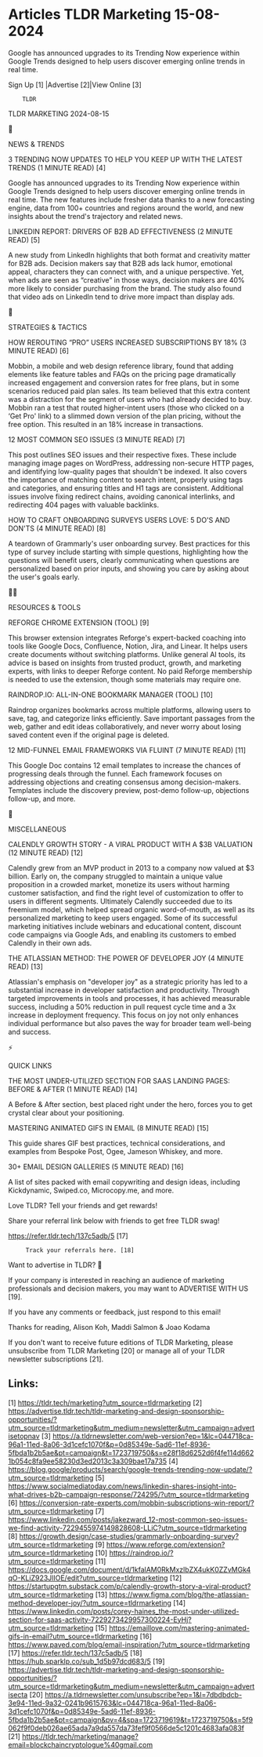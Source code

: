 # Articles TLDR Marketing 15-08-2024

Google has announced upgrades to its Trending Now experience within
Google Trends designed to help users discover emerging online trends
in real time.  

 Sign Up [1] |Advertise [2]|View Online [3] 

		TLDR 

TLDR MARKETING 2024-08-15

📱 

NEWS & TRENDS

 3 TRENDING NOW UPDATES TO HELP YOU KEEP UP WITH THE LATEST TRENDS (1
MINUTE READ) [4] 

 Google has announced upgrades to its Trending Now experience within
Google Trends designed to help users discover emerging online trends
in real time. The new features include fresher data thanks to a new
forecasting engine, data from 100+ countries and regions around the
world, and new insights about the trend's trajectory and related news.


 LINKEDIN REPORT: DRIVERS OF B2B AD EFFECTIVENESS (2 MINUTE READ) [5] 

 A new study from LinkedIn highlights that both format and creativity
matter for B2B ads. Decision makers say that B2B ads lack humor,
emotional appeal, characters they can connect with, and a unique
perspective. Yet, when ads are seen as “creative” in those ways,
decision makers are 40% more likely to consider purchasing from the
brand. The study also found that video ads on LinkedIn tend to drive
more impact than display ads. 

🚀 

STRATEGIES & TACTICS

 HOW REROUTING “PRO” USERS INCREASED SUBSCRIPTIONS BY 18% (3
MINUTE READ) [6] 

 Mobbin, a mobile and web design reference library, found that adding
elements like feature tables and FAQs on the pricing page dramatically
increased engagement and conversion rates for free plans, but in some
scenarios reduced paid plan sales. Its team believed that this extra
content was a distraction for the segment of users who had already
decided to buy. Mobbin ran a test that routed higher-intent users
(those who clicked on a ‘Get Pro' link) to a slimmed down version of
the plan pricing, without the free option. This resulted in an 18%
increase in transactions. 

 12 MOST COMMON SEO ISSUES (3 MINUTE READ) [7] 

 This post outlines SEO issues and their respective fixes. These
include managing image pages on WordPress, addressing non-secure HTTP
pages, and identifying low-quality pages that shouldn't be indexed. It
also covers the importance of matching content to search intent,
properly using tags and categories, and ensuring titles and H1 tags
are consistent. Additional issues involve fixing redirect chains,
avoiding canonical interlinks, and redirecting 404 pages with valuable
backlinks. 

 HOW TO CRAFT ONBOARDING SURVEYS USERS LOVE: 5 DO'S AND DON'TS (4
MINUTE READ) [8] 

 A teardown of Grammarly's user onboarding survey. Best practices for
this type of survey include starting with simple questions,
highlighting how the questions will benefit users, clearly
communicating when questions are personalized based on prior inputs,
and showing you care by asking about the user's goals early. 

🧑‍💻 

RESOURCES & TOOLS

 REFORGE CHROME EXTENSION (TOOL) [9] 

 This browser extension integrates Reforge's expert-backed coaching
into tools like Google Docs, Confluence, Notion, Jira, and Linear. It
helps users create documents without switching platforms. Unlike
general AI tools, its advice is based on insights from trusted
product, growth, and marketing experts, with links to deeper Reforge
content. No paid Reforge membership is needed to use the extension,
though some materials may require one. 

 RAINDROP.IO: ALL-IN-ONE BOOKMARK MANAGER (TOOL) [10] 

 Raindrop organizes bookmarks across multiple platforms, allowing
users to save, tag, and categorize links efficiently. Save important
passages from the web, gather and edit ideas collaboratively, and
never worry about losing saved content even if the original page is
deleted. 

 12 MID-FUNNEL EMAIL FRAMEWORKS VIA FLUINT (7 MINUTE READ) [11] 

 This Google Doc contains 12 email templates to increase the chances
of progressing deals through the funnel. Each framework focuses on
addressing objections and creating consensus among decision-makers.
Templates include the discovery preview, post-demo follow-up,
objections follow-up, and more. 

🎁 

MISCELLANEOUS

 CALENDLY GROWTH STORY - A VIRAL PRODUCT WITH A $3B VALUATION (12
MINUTE READ) [12] 

 Calendly grew from an MVP product in 2013 to a company now valued at
$3 billion. Early on, the company struggled to maintain a unique value
proposition in a crowded market, monetize its users without harming
customer satisfaction, and find the right level of customization to
offer to users in different segments. Ultimately Calendly succeeded
due to its freemium model, which helped spread organic word-of-mouth,
as well as its personalized marketing to keep users engaged. Some of
its successful marketing initiatives include webinars and educational
content, discount code campaigns via Google Ads, and enabling its
customers to embed Calendly in their own ads. 

 THE ATLASSIAN METHOD: THE POWER OF DEVELOPER JOY (4 MINUTE READ) [13]


 Atlassian's emphasis on "developer joy" as a strategic priority has
led to a substantial increase in developer satisfaction and
productivity. Through targeted improvements in tools and processes, it
has achieved measurable success, including a 50% reduction in pull
request cycle time and a 3x increase in deployment frequency. This
focus on joy not only enhances individual performance but also paves
the way for broader team well-being and success. 

⚡ 

QUICK LINKS

 THE MOST UNDER-UTILIZED SECTION FOR SAAS LANDING PAGES: BEFORE &
AFTER (1 MINUTE READ) [14] 

 A Before & After section, best placed right under the hero, forces
you to get crystal clear about your positioning. 

 MASTERING ANIMATED GIFS IN EMAIL (8 MINUTE READ) [15] 

 This guide shares GIF best practices, technical considerations, and
examples from Bespoke Post, Ogee, Jameson Whiskey, and more. 

 30+ EMAIL DESIGN GALLERIES (5 MINUTE READ) [16] 

 A list of sites packed with email copywriting and design ideas,
including Kickdynamic, Swiped.co, Microcopy.me, and more. 

Love TLDR? Tell your friends and get rewards!

 Share your referral link below with friends to get free TLDR swag! 

 https://refer.tldr.tech/137c5adb/5 [17] 

		 Track your referrals here. [18] 

Want to advertise in TLDR? 📰

 If your company is interested in reaching an audience of marketing
professionals and decision makers, you may want to ADVERTISE WITH US
[19]. 

 If you have any comments or feedback, just respond to this email! 

Thanks for reading, 
Alison Koh, Maddi Salmon & Joao Kodama 

If you don't want to receive future editions of TLDR Marketing, please
unsubscribe from TLDR Marketing [20] or manage all of your TLDR
newsletter subscriptions [21]. 

 

Links:
------
[1] https://tldr.tech/marketing?utm_source=tldrmarketing
[2] https://advertise.tldr.tech/tldr-marketing-and-design-sponsorship-opportunities/?utm_source=tldrmarketing&utm_medium=newsletter&utm_campaign=advertisetopnav
[3] https://a.tldrnewsletter.com/web-version?ep=1&lc=044718ca-96a1-11ed-8a06-3d1cefc1070f&p=0d85349e-5ad6-11ef-8936-5fbda1b2b5ae&pt=campaign&t=1723719750&s=e28f18d6252d6f4fe114d6621b054c8fa9ee58230d3ed2013c3a309bae17a735
[4] https://blog.google/products/search/google-trends-trending-now-update/?utm_source=tldrmarketing
[5] https://www.socialmediatoday.com/news/linkedin-shares-insight-into-what-drives-b2b-campaign-response/724295/?utm_source=tldrmarketing
[6] https://conversion-rate-experts.com/mobbin-subscriptions-win-report/?utm_source=tldrmarketing
[7] https://www.linkedin.com/posts/jakezward_12-most-common-seo-issues-we-find-activity-7229455974149828608-LLiC?utm_source=tldrmarketing
[8] https://growth.design/case-studies/grammarly-onboarding-survey?utm_source=tldrmarketing
[9] https://www.reforge.com/extension?utm_source=tldrmarketing
[10] https://raindrop.io/?utm_source=tldrmarketing
[11] https://docs.google.com/document/d/1kfalAM0RkMxzlbZX4ukK0ZZvMGk4qO-KLiZ923JlIOE/edit?utm_source=tldrmarketing
[12] https://startupgtm.substack.com/p/calendly-growth-story-a-viral-product?utm_source=tldrmarketing
[13] https://www.figma.com/blog/the-atlassian-method-developer-joy/?utm_source=tldrmarketing
[14] https://www.linkedin.com/posts/corey-haines_the-most-under-utilized-section-for-saas-activity-7229273429957300224-EyHj?utm_source=tldrmarketing
[15] https://emaillove.com/mastering-animated-gifs-in-email?utm_source=tldrmarketing
[16] https://www.paved.com/blog/email-inspiration/?utm_source=tldrmarketing
[17] https://refer.tldr.tech/137c5adb/5
[18] https://hub.sparklp.co/sub_1d5b97dcd683/5
[19] https://advertise.tldr.tech/tldr-marketing-and-design-sponsorship-opportunities/?utm_source=tldrmarketing&utm_medium=newsletter&utm_campaign=advertisecta
[20] https://a.tldrnewsletter.com/unsubscribe?ep=1&l=7dbdbdcb-3e94-11ed-9a32-0241b9615763&lc=044718ca-96a1-11ed-8a06-3d1cefc1070f&p=0d85349e-5ad6-11ef-8936-5fbda1b2b5ae&pt=campaign&pv=4&spa=1723719619&t=1723719750&s=5f9062f9f0deb026ae65ada7a9da557da73fef9f0566de5c1201c4683afa083f
[21] https://tldr.tech/marketing/manage?email=blockchaincryptologue%40gmail.com
